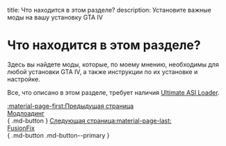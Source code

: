 title: Что находится в этом разделе?
description: Установите важные моды на вашу установку GTA IV

# Что находится в этом разделе?
Здесь вы найдете моды, которые, по моему мнению, необходимы для любой установки GTA IV, а также инструкции по их установке и настройке.

Все, что описано в этом разделе, требует наличия [Ultimate ASI Loader](../mod-dependencies/#ultimate-asi-loader).

[:material-page-first:Предыдущая страница <br>Модлоадинг</br>](../modloading.md){ .md-button } [Следующая страница:material-page-last: <br>FusionFix</br>](fusionfix.md){ .md-button .md-button--primary }